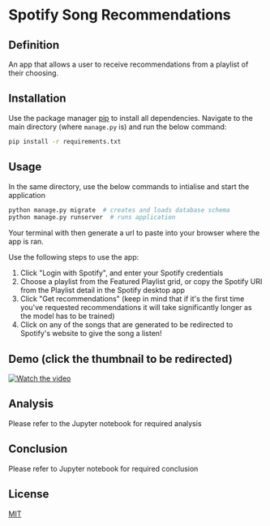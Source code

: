 # Spotify Song Recommendations

## Definition

An app that allows a user to receive recommendations from a playlist of their choosing.

## Installation

Use the package manager [pip](https://pip.pypa.io/en/stable/) to install all dependencies. Navigate to the main directory (where `manage.py` is) and run the below command:
```bash
pip install -r requirements.txt
```

## Usage

In the same directory, use the below commands to intialise and start the application

```python
python manage.py migrate  # creates and loads database schema
python manage.py runserver  # runs application
```

Your terminal with then generate a url to paste into your browser where the app is ran.

Use the following steps to use the app:
1. Click "Login with Spotify", and enter your Spotify credentials
2. Choose a playlist from the Featured Playlist grid, or copy the Spotify URI from the Playlist detail in the Spotify desktop app
3. Click "Get recommendations" (keep in mind that if it's the first time you've requested recommendations it will take significantly longer as the model has to be trained)
4. Click on any of the songs that are generated to be redirected to Spotify's website to give the song a listen!

## Demo (click the thumbnail to be redirected)

[![Watch the video](https://i.imgur.com/zQpMsDZ.jpg)](https://www.youtube.com/watch?v=pUMX5-VyBaw&t=)

## Analysis

Please refer to the Jupyter notebook for required analysis

## Conclusion

Please refer to Jupyter notebook for required conclusion

## License
[MIT](https://choosealicense.com/licenses/mit/)
